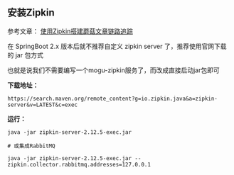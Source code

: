 ## 安装Zipkin

参考文章： [使用Zipkin搭建蘑菇文章链路追踪](http://moguit.cn/#/info?blogUid=35bd93cabc08611c7f74ce4564753ef9)

在 SpringBoot 2.x 版本后就不推荐自定义 zipkin server 了，推荐使用官网下载的 jar 包方式

也就是说我们不需要编写一个mogu-zipkin服务了，而改成直接启动jar包即可


**下载地址：**

```
https://search.maven.org/remote_content?g=io.zipkin.java&a=zipkin-server&v=LATEST&c=exec
```

**运行：**

```
java -jar zipkin-server-2.12.5-exec.jar

# 或集成RabbitMQ

java -jar zipkin-server-2.12.5-exec.jar --zipkin.collector.rabbitmq.addresses=127.0.0.1
```